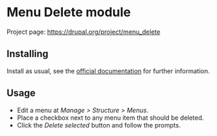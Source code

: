 # Menu Delete module

Project page: https://drupal.org/project/menu_delete


## Installing

Install as usual, see the [official documentation](https://www.drupal.org/documentation/install/modules-themes/modules-8)
for further information.


## Usage

- Edit a menu at _Manage > Structure > Menus_.
- Place a checkbox next to any menu item that should be deleted.
- Click the _Delete selected_ button and follow the prompts.
